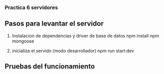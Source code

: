 ### Practica 6 servidores

## Pasos para levantar el servidor
 
1) Instalacion de dependencias y driver de base de datos
  npm install
  npm mongoose

2) inicializa el servido (modo desarrollador)
npm run start:dev

## Pruebas del funcionamiento

